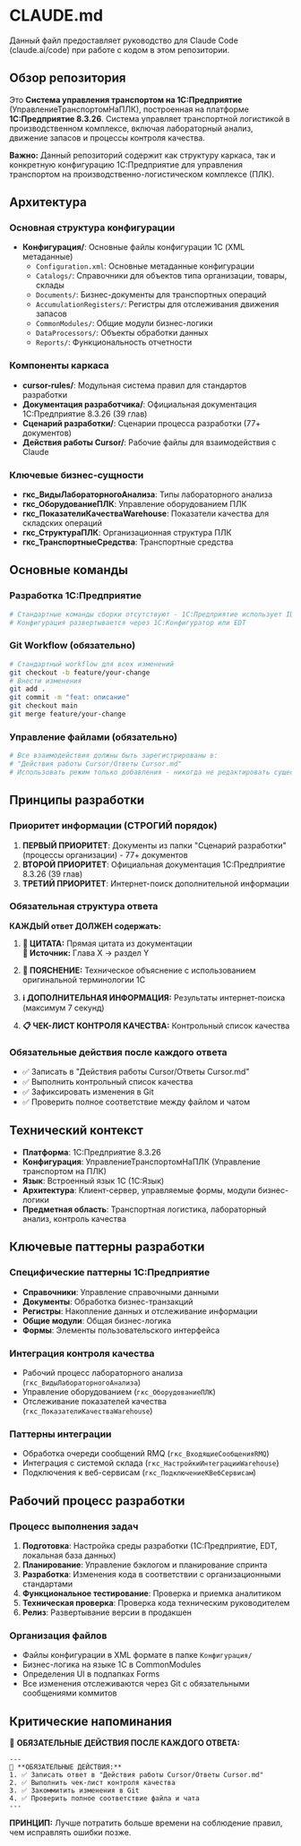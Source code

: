 # CLAUDE.md

Данный файл предоставляет руководство для Claude Code (claude.ai/code) при работе с кодом в этом репозитории.

## Обзор репозитория

Это **Система управления транспортом на 1С:Предприятие** (УправлениеТранспортомНаПЛК), построенная на платформе **1С:Предприятие 8.3.26**. Система управляет транспортной логистикой в производственном комплексе, включая лабораторный анализ, движение запасов и процессы контроля качества.

**Важно:** Данный репозиторий содержит как структуру каркаса, так и конкретную конфигурацию 1С:Предприятие для управления транспортом на производственно-логистическом комплексе (ПЛК).

## Архитектура

### Основная структура конфигурации
- **Конфигурация/**: Основные файлы конфигурации 1С (XML метаданные)
  - `Configuration.xml`: Основные метаданные конфигурации
  - `Catalogs/`: Справочники для объектов типа организации, товары, склады
  - `Documents/`: Бизнес-документы для транспортных операций
  - `AccumulationRegisters/`: Регистры для отслеживания движения запасов
  - `CommonModules/`: Общие модули бизнес-логики
  - `DataProcessors/`: Объекты обработки данных
  - `Reports/`: Функциональность отчетности

### Компоненты каркаса
- **cursor-rules/**: Модульная система правил для стандартов разработки
- **Документация разработчика/**: Официальная документация 1С:Предприятие 8.3.26 (39 глав)
- **Сценарий разработки/**: Сценарии процесса разработки (77+ документов)
- **Действия работы Cursor/**: Рабочие файлы для взаимодействия с Claude

### Ключевые бизнес-сущности
- **гкс_ВидыЛабораторногоАнализа**: Типы лабораторного анализа
- **гкс_ОборудованиеПЛК**: Управление оборудованием ПЛК
- **гкс_ПоказателиКачестваWarehouse**: Показатели качества для складских операций
- **гкс_СтруктураПЛК**: Организационная структура ПЛК
- **гкс_ТранспортныеСредства**: Транспортные средства

## Основные команды

### Разработка 1С:Предприятие
```bash
# Стандартные команды сборки отсутствуют - 1С:Предприятие использует IDE-разработку
# Конфигурация развертывается через 1С:Конфигуратор или EDT
```

### Git Workflow (обязательно)
```bash
# Стандартный workflow для всех изменений
git checkout -b feature/your-change
# Внести изменения
git add .
git commit -m "feat: описание"
git checkout main
git merge feature/your-change
```

### Управление файлами (обязательно)
```bash
# Все взаимодействия должны быть зарегистрированы в:
# "Действия работы Cursor/Ответы Cursor.md"
# Использовать режим только добавления - никогда не редактировать существующие записи
```

## Принципы разработки

### Приоритет информации (СТРОГИЙ порядок)
1. **ПЕРВЫЙ ПРИОРИТЕТ**: Документы из папки "Сценарий разработки" (процессы организации) - 77+ документов
2. **ВТОРОЙ ПРИОРИТЕТ**: Официальная документация 1С:Предприятие 8.3.26 (39 глав)
3. **ТРЕТИЙ ПРИОРИТЕТ**: Интернет-поиск дополнительной информации

### Обязательная структура ответа
**КАЖДЫЙ ответ ДОЛЖЕН содержать:**

1. **📖 ЦИТАТА:** Прямая цитата из документации  
   **📍 Источник:** Глава X → раздел Y

2. **🔧 ПОЯСНЕНИЕ:** Техническое объяснение с использованием оригинальной терминологии 1С

3. **ℹ️ ДОПОЛНИТЕЛЬНАЯ ИНФОРМАЦИЯ:** Результаты интернет-поиска (максимум 7 секунд)

4. **📋 ЧЕК-ЛИСТ КОНТРОЛЯ КАЧЕСТВА:** Контрольный список качества

### Обязательные действия после каждого ответа
- ✅ Записать в "Действия работы Cursor/Ответы Cursor.md"
- ✅ Выполнить контрольный список качества
- ✅ Зафиксировать изменения в Git
- ✅ Проверить полное соответствие между файлом и чатом

## Технический контекст

- **Платформа**: 1С:Предприятие 8.3.26
- **Конфигурация**: УправлениеТранспортомНаПЛК (Управление транспортом на ПЛК)
- **Язык**: Встроенный язык 1С (1С:Язык)
- **Архитектура**: Клиент-сервер, управляемые формы, модули бизнес-логики
- **Предметная область**: Транспортная логистика, лабораторный анализ, контроль качества

## Ключевые паттерны разработки

### Специфические паттерны 1С:Предприятие
- **Справочники**: Управление справочными данными
- **Документы**: Обработка бизнес-транзакций
- **Регистры**: Накопление данных и отслеживание информации
- **Общие модули**: Общая бизнес-логика
- **Формы**: Элементы пользовательского интерфейса

### Интеграция контроля качества
- Рабочий процесс лабораторного анализа (`гкс_ВидыЛабораторногоАнализа`)
- Управление оборудованием (`гкс_ОборудованиеПЛК`)
- Отслеживание показателей качества (`гкс_ПоказателиКачестваWarehouse`)

### Паттерны интеграции
- Обработка очереди сообщений RMQ (`гкс_ВходящиеСообщенияRMQ`)
- Интеграция с системой склада (`гкс_НастройкиИнтеграцииWarehouse`)
- Подключения к веб-сервисам (`гкс_ПодключениеКВебСервисам`)

## Рабочий процесс разработки

### Процесс выполнения задач
1. **Подготовка**: Настройка среды разработки (1С:Предприятие, EDT, локальная база данных)
2. **Планирование**: Управление бэклогом и планирование спринта
3. **Разработка**: Изменения кода в соответствии с организационными стандартами
4. **Функциональное тестирование**: Проверка и приемка аналитиком
5. **Техническая проверка**: Проверка кода техническим руководителем
6. **Релиз**: Развертывание версии в продакшен

### Организация файлов
- Файлы конфигурации в XML формате в папке `Конфигурация/`
- Бизнес-логика на языке 1С в CommonModules
- Определения UI в подпапках Forms
- Все изменения отслеживаются через Git с обязательными сообщениями коммитов

## Критические напоминания

🚨 **ОБЯЗАТЕЛЬНЫЕ ДЕЙСТВИЯ ПОСЛЕ КАЖДОГО ОТВЕТА:**
```
---
🔔 **ОБЯЗАТЕЛЬНЫЕ ДЕЙСТВИЯ:**
1. ✅ Записать ответ в "Действия работы Cursor/Ответы Cursor.md"
2. ✅ Выполнить чек-лист контроля качества  
3. ✅ Закоммитить изменения в Git
4. ✅ Проверить полное соответствие файла и чата
---
```

**ПРИНЦИП:** Лучше потратить больше времени на соблюдение правил, чем исправлять ошибки позже.